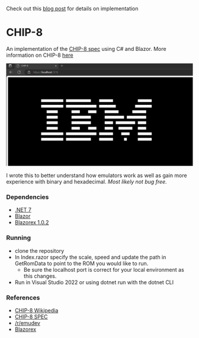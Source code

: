 Check out this [blog post](https://blog-gr10bw05z-andrewjhopkins.vercel.app/posts/chip-8) for details on implementation

# CHIP-8
An implementation of the [CHIP-8 spec](http://devernay.free.fr/hacks/chip8/C8TECH10.HTM#font) using C# and Blazor. More information on CHIP-8 [here](https://en.wikipedia.org/wiki/CHIP-8)

![CHIP-8 running the IBM rom in the browser](chip8_ibm.png "CHIP-8 IBM")

I wrote this to better understand how emulators work as well as gain more experience with binary and hexadecimal. 
*Most likely not bug free.*

### Dependencies
- [.NET 7](https://dotnet.microsoft.com/en-us/download/dotnet/7.0)
- [Blazor](https://dotnet.microsoft.com/en-us/apps/aspnet/web-apps/blazor)
- [Blazorex 1.0.2](https://www.nuget.org/packages/Blazorex/)

### Running
- clone the repository
- In Index.razor specify the scale, speed and update the path in GetRomData to point to the ROM you would like to run. 
    - Be sure the localhost port is correct for your local environment as this changes.
- Run in Visual Studio 2022 or using dotnet run with the dotnet CLI

### References
- [CHIP-8 Wikipedia](https://en.wikipedia.org/wiki/CHIP-8)
- [CHIP-8 SPEC](http://devernay.free.fr/hacks/chip8/C8TECH10.HTM#font)
- [/r/emudev](https://www.reddit.com/r/EmuDev/)
- [Blazorex](https://github.com/mizrael/Blazorex)
